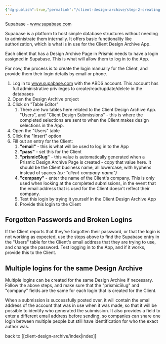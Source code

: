 ```yaml
---
{"dg-publish":true,"permalink":"/client-design-archive/step-2-creating-a-client-login/"}
---
```


Supabase - www.supabase.com

Supabase is a platform to host simple database structures without needing to administrate them internally.  It offers basic functionality like authorization, which is what is in use for the Client Design Archive App.

Each client that has a Design Archive Page in Prismic needs to have a login assigned in Supabase.  This is what will allow them to log in to the App.

For now, the process is to create the login manually for the Client, and provide them their login details by email or phone. 

1. Log in to www.supabase.com with the ABDS account.  This account has full administrative privileges to create/read/update/delete in the databases
2. Open the Design Archive project
3. Click on "Table Editor"
	1. There are two tables here related to the Client Design Archive App.  "Users", and "Client Design Submissions" - this is where the completed selections are sent to when the Client makes design selections in the App.
4. Open the "Users" table
5. Click the "Insert" option
6. Fill out an entry for the Client:
	1. **"email"** - this is what will be used to log in to the App
	2. **"pass"** - set this for the Client
	3. **"prismicSlug"** - this value is automatically generated when a Prismic Design Archive Page is created - copy that value here.  It should be the Client business name, all lowercase, with hyphens instead of spaces *(ex: "client-company-name")*
	4. **"company"** - enter the name of the Client's company.  This is only used when looking at the completed submissions, in the event that the email address that is used for the Client doesn't reflect their company.
	5. Test this login by trying it yourself in the Client Design Archive App
	6. Provide this login to the Client

## Forgotten Passwords and Broken Logins

If the Client reports that they've forgotten their password, or that the login is not working as expected, use the steps above to find the Supabase entry in the "Users" table for the Client's email address that they are trying to use, and change the password.  Test logging in to the App, and if it works, provide this to the Client.

## Multiple logins for the same Design Archive

Multiple logins can be created for the same Design Archive if necessary.  Follow the above steps, and make sure that the "prismicSlug" and "company" fields are the same for each login that is created for the Client.

When a submission is successfully posted over, it will contain the email address of the account that was in use when it was made, so that it will be possible to identify who generated the submission.  It also provides a field to enter a different email address before sending, so companies can share one login between multiple people but still have identification for who the exact author was.

back to  [[client-design-archive/index\|index]]